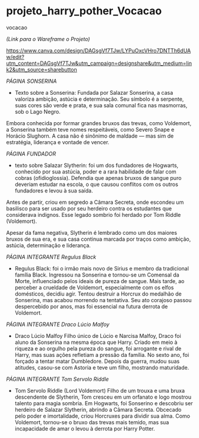 # projeto_harry_pother_Vocacao
vocacao

*(Link para o Wareframe o Projeto)*

https://www.canva.com/design/DAGsgVf7TJw/LYPuOxcVHro7DNTTh6dUAw/edit?utm_content=DAGsgVf7TJw&utm_campaign=designshare&utm_medium=link2&utm_source=sharebutton



*PÁGINA SONSERINA*
- Texto sobre a Sonserina:
Fundada por Salazar Sonserina, a casa valoriza ambição, astúcia e determinação. Seu símbolo é a serpente, suas cores são verde e prata, e sua sala comunal fica nas masmorras, sob o Lago Negro.

Embora conhecida por formar grandes bruxos das trevas, como Voldemort, a Sonserina também teve nomes respeitáveis, como Severo Snape e Horácio Slughorn. A casa não é sinônimo de maldade — mas sim de estratégia, liderança e vontade de vencer.

*PÁGINA FUNDADOR*
- texto sobre Salazar Slytherin:
foi um dos fundadores de Hogwarts, conhecido por sua astúcia, poder e a rara habilidade de falar com cobras (ofidioglossia). Defendia que apenas bruxos de sangue puro deveriam estudar na escola, o que causou conflitos com os outros fundadores e levou à sua saída.

Antes de partir, criou em segredo a Câmara Secreta, onde escondeu um basilisco para ser usado por seu herdeiro contra os estudantes que considerava indignos. Esse legado sombrio foi herdado por Tom Riddle (Voldemort).

Apesar da fama negativa, Slytherin é lembrado como um dos maiores bruxos de sua era, e sua casa continua marcada por traços como ambição, astúcia, determinação e liderança.

*PÁGINA INTEGRANTE Regulus Black*
- Regulus Black:
foi o irmão mais novo de Sirius e membro da tradicional família Black. Ingressou na Sonserina e tornou-se um Comensal da Morte, influenciado pelos ideais de pureza de sangue.
Mais tarde, ao perceber a crueldade de Voldemort, especialmente com os elfos domésticos, decidiu agir. Tentou destruir a Horcrux do medalhão de Sonserina, mas acabou morrendo na tentativa.
Seu ato corajoso passou despercebido por anos, mas foi essencial na futura derrota de Voldemort.

*PÁGINA INTEGRANTE Draco Lúcio Malfoy*
- Draco Lúcio Malfoy
Filho único de Lúcio e Narcisa Malfoy, Draco foi aluno da Sonserina na mesma época que Harry. Criado em meio à riqueza e ao orgulho pela pureza do sangue, foi arrogante e rival de Harry, mas suas ações refletiam a pressão da família. No sexto ano, foi forçado a tentar matar Dumbledore. Depois da guerra, mudou suas atitudes, casou-se com Astoria e teve um filho, mostrando maturidade.

*PÁGINA INTEGRANTE Tom Servolo Riddle*
- Tom Servolo Riddle (Lord Voldemort)
Filho de um trouxa e uma bruxa descendente de Slytherin, Tom cresceu em um orfanato e logo mostrou talento para magia sombria. Em Hogwarts, foi Sonserino e descobriu ser herdeiro de Salazar Slytherin, abrindo a Câmara Secreta. Obcecado pelo poder e imortalidade, criou Horcruxes para dividir sua alma. Como Voldemort, tornou-se o bruxo das trevas mais temido, mas sua incapacidade de amar o levou à derrota por Harry Potter.

